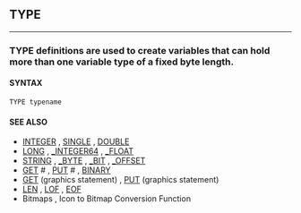 ## TYPE
---

### TYPE definitions are used to create variables that can hold more than one variable type of a fixed byte length.

#### SYNTAX

`TYPE typename`

#### SEE ALSO
* [INTEGER](./INTEGER.md) , [SINGLE](./SINGLE.md) , [DOUBLE](./DOUBLE.md)
* [LONG](./LONG.md) , [_INTEGER64](./_INTEGER64.md) , [_FLOAT](./_FLOAT.md)
* [STRING](./STRING.md) , [_BYTE](./_BYTE.md) , [_BIT](./_BIT.md) , [_OFFSET](./_OFFSET.md)
* [GET](./GET.md) # , [PUT](./PUT.md) # , [BINARY](./BINARY.md)
* [GET](./GET.md) (graphics statement) , [PUT](./PUT.md) (graphics statement)
* [LEN](./LEN.md) , [LOF](./LOF.md) , [EOF](./EOF.md)
* Bitmaps , Icon to Bitmap Conversion Function

